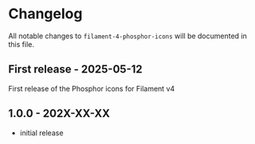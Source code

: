 # Changelog

All notable changes to `filament-4-phosphor-icons` will be documented in this file.

## First release - 2025-05-12

First release of the Phosphor icons for Filament v4

## 1.0.0 - 202X-XX-XX

- initial release
